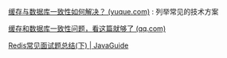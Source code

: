 [缓存与数据库一致性如何解决？ (yuque.com)](https://www.yuque.com/magestack/12306/wocbrht50ctg14nv#NZlgQ) : 列举常见的技术方案





[缓存和数据库一致性问题，看这篇就够了 (qq.com)](https://mp.weixin.qq.com/s?__biz=MzIyOTYxNDI5OA==&mid=2247487312&idx=1&sn=fa19566f5729d6598155b5c676eee62d&chksm=e8beb8e5dfc931f3e35655da9da0b61c79f2843101c130cf38996446975014f958a6481aacf1&scene=178&cur_album_id=1699766580538032128#rd)

[Redis常见面试题总结(下) | JavaGuide](https://javaguide.cn/database/redis/redis-questions-02.html#如何保证缓存和数据库数据的一致性)